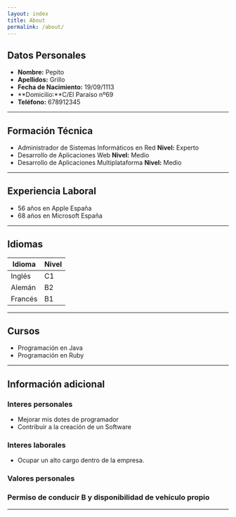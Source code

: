 ```yaml
---
layout: index
title: About
permalink: /about/
---
```


## **Datos Personales**
* **Nombre:** Pepito
* **Apellidos:** Grillo
* **Fecha de Nacimiento:** 19/09/1113
* **Domicilio:**C/El Paraíso nº69
* **Teléfono:** 678912345

***

## **Formación Técnica**
* Administrador de Sistemas Informáticos en Red  **Nivel:** Experto
* Desarrollo de Aplicaciones Web **Nivel:**  Medio
* Desarrollo de Aplicaciones Multiplataforma **Nivel:** Medio

***

## **Experiencia Laboral**
* 56 años en Apple España
* 68 años en Microsoft España

***

## **Idiomas**

| Idioma | Nivel |
| ---------- | ---------- |
| Inglés   | C1   |
| Alemán   | B2   |
| Francés   | B1   |

***

## **Cursos**
* Programación en Java
* Programación en Ruby

***

## **Información adicional**

### Interes personales
* Mejorar mis dotes de programador
* Contribuir a la creación de un Software

### Interes laborales
* Ocupar un alto cargo dentro de la empresa.

### Valores personales

### Permiso de conducir B y disponibilidad de vehículo propio
***
